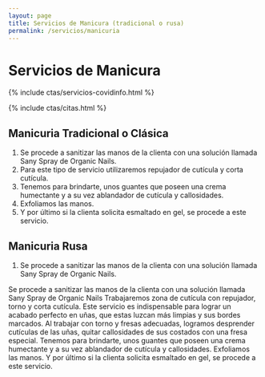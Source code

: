 ```yaml
---
layout: page
title: Servicios de Manicura (tradicional o rusa)
permalink: /servicios/manicuria
---
```


<h1>Servicios de Manicura</h1>

{% include ctas/servicios-covidinfo.html %}

{% include ctas/citas.html %}

<h2>Manicuria Tradicional o Clásica</h2>

1. Se procede a sanitizar las manos de la clienta con una solución llamada Sany Spray de Organic Nails.
2. Para este tipo de servicio utilizaremos repujador de cutícula y corta cutícula.
3. Tenemos para brindarte, unos guantes que poseen una crema humectante y a su vez ablandador de cutícula y callosidades.
4. Exfoliamos las manos.
5. Y por último si la clienta solicita esmaltado en gel, se procede a este servicio.

<h2>Manicuria Rusa</h2>

1. Se procede a sanitizar las manos de la clienta con una solución llamada Sany Spray de Organic Nails.

Se procede a sanitizar las manos de la clienta con una solución llamada Sany Spray de Organic Nails
Trabajaremos zona de cutícula con repujador, torno y corta cutícula.
Este servicio es indispensable para lograr un acabado perfecto en uñas, que estas luzcan más limpias y sus bordes marcados.
Al trabajar con torno y fresas adecuadas, logramos desprender cutículas de las uñas, quitar callosidades de sus costados con una fresa especial.
Tenemos para brindarte, unos guantes que poseen una crema humectante y a su vez ablandador de cutícula y callosidades.
Exfoliamos las manos.
Y por último si la clienta solicita esmaltado en gel, se procede a este servicio.